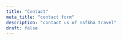 ```yaml
---
title: "Contact"
meta_title: "contact form"
description: "contact us of nafkha travel"
draft: false
---
```

